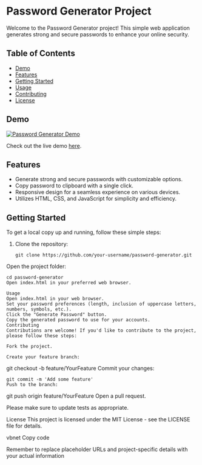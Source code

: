 
# Password Generator Project

Welcome to the Password Generator project! This simple web application generates strong and secure passwords to enhance your online security.

## Table of Contents
- [Demo](#demo)
- [Features](#features)
- [Getting Started](#getting-started)
- [Usage](#usage)
- [Contributing](#contributing)
- [License](#license)

## Demo

[![Password Generator Demo](demo.gif)](https://your-password-generator-demo-url.com)

Check out the live demo [here](https://your-password-generator-demo-url.com).

## Features

- Generate strong and secure passwords with customizable options.
- Copy password to clipboard with a single click.
- Responsive design for a seamless experience on various devices.
- Utilizes HTML, CSS, and JavaScript for simplicity and efficiency.

## Getting Started

To get a local copy up and running, follow these simple steps:

1. Clone the repository:
   ```
   git clone https://github.com/your-username/password-generator.git
Open the project folder:

```
cd password-generator
Open index.html in your preferred web browser.

Usage
Open index.html in your web browser.
Set your password preferences (length, inclusion of uppercase letters, numbers, symbols, etc.).
Click the "Generate Password" button.
Copy the generated password to use for your accounts.
Contributing
Contributions are welcome! If you'd like to contribute to the project, please follow these steps:

Fork the project.

Create your feature branch:

```
git checkout -b feature/YourFeature
Commit your changes:

```
git commit -m 'Add some feature'
Push to the branch:

```
git push origin feature/YourFeature
Open a pull request.

Please make sure to update tests as appropriate.

License
This project is licensed under the MIT License - see the LICENSE file for details.

vbnet
Copy code

Remember to replace placeholder URLs and project-specific details with your actual information

